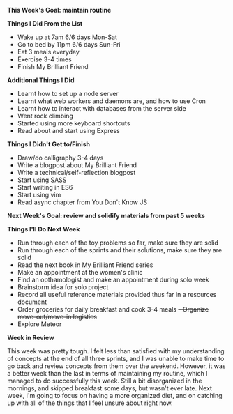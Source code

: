 __This Week's Goal: maintain routine__

__Things I Did From the List__

- Wake up at 7am 6/6 days Mon-Sat
- Go to bed by 11pm 6/6 days Sun-Fri
- Eat 3 meals everyday
- Exercise 3-4 times
- Finish My Brilliant Friend

__Additional Things I Did__

- Learnt how to set up a node server
- Learnt what web workers and daemons are, and how to use Cron
- Learnt how to interact with databases from the server side
- Went rock climbing
- Started using more keyboard shortcuts
- Read about and start using Express

__Things I Didn't Get to/Finish__

- Draw/do calligraphy 3-4 days
- Write a blogpost about My Brilliant Friend
- Write a technical/self-reflection blogpost
- Start using SASS
- Start writing in ES6
- Start using vim
- Read async chapter from You Don't Know JS

__Next Week's Goal: review and solidify materials from past 5 weeks__

__Things I'll Do Next Week__

- Run through each of the toy problems so far, make sure they are solid
- Run through each of the sprints and their solutions, make sure they are solid
- Read the next book in My Brilliant Friend series
- Make an appointment at the women's clinic
- Find an opthamologist and make an appointment during solo week
- Brainstorm idea for solo project
- Record all useful reference materials provided thus far in a resources document
- Order groceries for daily breakfast and cook 3-4 meals
~~- Organize move-out/move-in logistics~~
- Explore Meteor

__Week in Review__

This week was pretty tough. I felt less than satisfied with my understanding of concepts at the end of all three sprints, and I was unable to make time to go back and review concepts from them over the weekend. However, it was a better week than the last in terms of maintaining my routine, which I managed to do successfully this week. Still a bit disorganized in the mornings, and skipped breakfast some days, but wasn't ever late. Next week, I'm going to focus on having a more organized diet, and on catching up with all of the things that I feel unsure about right now.